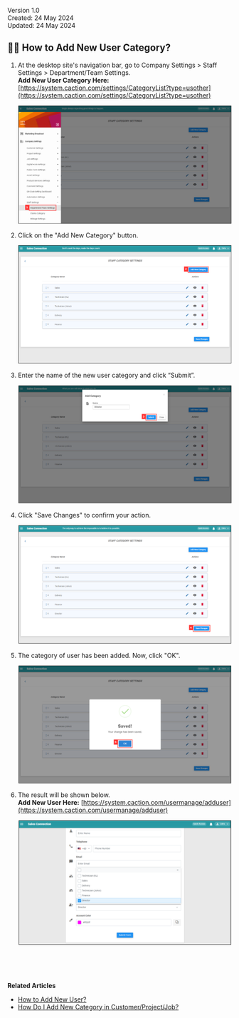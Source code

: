 Version 1.0<br>
Created: 24 May 2024<br>
Updated: 24 May 2024<br>
## 👩‍💼 How to Add New User Category?
    
  1. At the desktop site's navigation bar, go to Company Settings > Staff Settings > Department/Team Settings.<br>
     **Add New User Category Here:** [https://system.caction.com/settings/CategoryList?type=usother](https://system.caction.com/settings/CategoryList?type=usother)<br>

     <p align="center">
       <img src="img/Department_Team_Settings.png" alt="Department Team Settings">
     </p>

  2. Click on the "Add New Category" button.<br>

     <p align="center">
       <img src="img/Add_New_User_Category_Button.png" alt="Add New User Category Button">
     </p>

  3. Enter the name of the new user category and click “Submit”.<br>

     <p align="center">
       <img src="img/Add_New_User_Category_Submit_Button.png" alt="Add New User Category Submit Button">
     </p>

  4. Click "Save Changes" to confirm your action.<br>

     <p align="center">
       <img src="img/Save_Changes_Button.png" alt="Save Changes Button">
     </p>

  5. The category of user has been added. Now, click "OK".<br>

     <p align="center">
       <img src="img/Add_New_User_Category_Success.png" alt="Add New User Category Success">
     </p>

  6. The result will be shown below.<br>
     **Add New User Here:** [https://system.caction.com/usermanage/adduser](https://system.caction.com/usermanage/adduser)<br>

     <p align="center">
       <img src="img/Add_New_User_Category_Result.png" alt="Add New User Category Result">
     </p>
     <br><br><br>



**Related Articles**<br>
- [How to Add New User?](Add_New_User.md)
- [How Do I Add New Category in Customer/Project/Job?](Add_New_Category_in_Customer_Project_Job.md)

<!-- [Link Text](https://support.caction.com/Add_New_User_Category.html) -->
